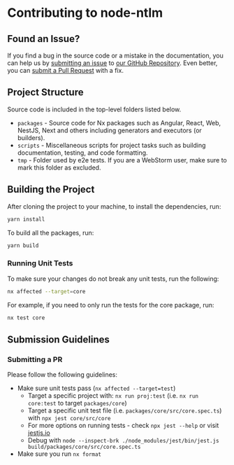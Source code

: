# Contributing to node-ntlm

## Found an Issue?

If you find a bug in the source code or a mistake in the documentation, you can help us
by [submitting an issue](https://github.com/nrwl/nx/blob/master/CONTRIBUTING.md#submit-issue)
to [our GitHub Repository](https://github.com/skrtheboss/node-ntlm). Even better, you
can [submit a Pull Request](https://github.com/skrtheboss/node-ntlm/blob/master/CONTRIBUTING.md#submit-pr) with a fix.

## Project Structure

Source code is included in the top-level folders listed below.

-   `packages` - Source code for Nx packages such as Angular, React, Web, NestJS, Next and others including generators and
    executors (or builders).
-   `scripts` - Miscellaneous scripts for project tasks such as building documentation, testing, and code formatting.
-   `tmp` - Folder used by e2e tests. If you are a WebStorm user, make sure to mark this folder as excluded.

## Building the Project

After cloning the project to your machine, to install the dependencies, run:

```bash
yarn install
```

To build all the packages, run:

```bash
yarn build
```

### Running Unit Tests

To make sure your changes do not break any unit tests, run the following:

```bash
nx affected --target=core
```

For example, if you need to only run the tests for the core package, run:

```bash
nx test core
```

## Submission Guidelines

### <a name="submit-pr"></a> Submitting a PR

Please follow the following guidelines:

-   Make sure unit tests pass (`nx affected --target=test`)
    -   Target a specific project with: `nx run proj:test` (i.e. `nx run core:test` to target `packages/core`)
    -   Target a specific unit test file (i.e. `packages/core/src/core.spec.ts`)
        with `npx jest core/src/core`
    -   For more options on running tests - check `npx jest --help` or visit [jestjs.io](https://jestjs.io/)
    -   Debug with `node --inspect-brk ./node_modules/jest/bin/jest.js build/packages/core/src/core.spec.ts`
-   Make sure you run `nx format`
